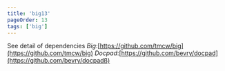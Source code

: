 ```yaml
---
title: 'big13'
pageOrder: 13
tags: ['big']
---
```

See detail of dependencies
_Big_:[https://github.com/tmcw/big](https://github.com/tmcw/big)
_Docpad_:[https://github.com/bevry/docpad](https://github.com/bevry/docpadß)